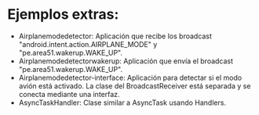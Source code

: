 # Ejemplos extras:
- Airplanemodedetector: Aplicación que recibe los broadcast "android.intent.action.AIRPLANE_MODE" y "pe.area51.wakerup.WAKE_UP".
- Airplanemodedetectorwakerup: Aplicación que envía el broadcast "pe.area51.wakerup.WAKE_UP".
- Airplanemodedetector-interface: Aplicación para detectar si el modo avión está activado. La clase del BroadcastReceiver está separada y se conecta mediante una interfaz.
- AsyncTaskHandler: Clase similar a AsyncTask usando Handlers.
